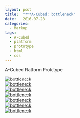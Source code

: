 ```yaml
---
layout: post
title:  "***A-Cubed: bottleneck"
date:   2016-07-28
categories:
  - Markup
tags:
  - A-Cubed
  - platform
  - prototype
  - html
  - css
---
```


A-Cubed Platform Prototype

<a href="{{ site.url }}/images/works/20160728/image-1.jpg"><img src="{{ site.url }}/images/works/20160728/image-1.jpg" alt="bottleneck"></a>
<br>
<a href="{{ site.url }}/images/works/20160728/image-2.jpg"><img src="{{ site.url }}/images/works/20160728/image-2.jpg" alt="bottleneck"></a>
<br>
<a href="{{ site.url }}/images/works/20160728/image-3.jpg"><img src="{{ site.url }}/images/works/20160728/image-3.jpg" alt="bottleneck"></a>
<br>
<a href="{{ site.url }}/images/works/20160728/image-4.jpg"><img src="{{ site.url }}/images/works/20160728/image-4.jpg" alt="bottleneck"></a>
<br>
<a href="{{ site.url }}/images/works/20160728/image-5.jpg"><img src="{{ site.url }}/images/works/20160728/image-5.jpg" alt="bottleneck"></a>
<br>
<a href="{{ site.url }}/images/works/20160728/image-6.jpg"><img src="{{ site.url }}/images/works/20160728/image-6.jpg" alt="bottleneck"></a>
<br>
<a href="{{ site.url }}/images/works/20160728/image-7.jpg"><img src="{{ site.url }}/images/works/20160728/image-7.jpg" alt="bottleneck"></a>